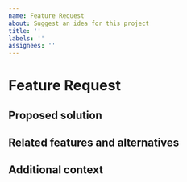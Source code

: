 ```yaml
---
name: Feature Request
about: Suggest an idea for this project
title: ''
labels: ''
assignees: ''
---
```


# Feature Request

<!--
Describe the suggested feature and what problem it solves.
Example for a user story:

As a [user type], I want to [action] so that [goal]
-->

## Proposed solution
<!--
How should the feature work?
Include technical details if you have any ideas.
Include screenshots if you have any mockups.
-->

## Related features and alternatives
<!--
Are there similar features or dependencies?
Are there alternatives?
-->

## Additional context
<!-- Any other helpful information -->
